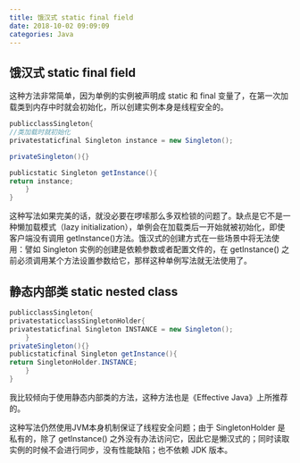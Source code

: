 ```yaml
---
title: 饿汉式 static final field
date: 2018-10-02 09:09:09
categories: Java
---
```

## 饿汉式 static final field

这种方法非常简单，因为单例的实例被声明成 static 和 final 变量了，在第一次加载类到内存中时就会初始化，所以创建实例本身是线程安全的。

```java
publicclassSingleton{
//类加载时就初始化
privatestaticfinal Singleton instance = new Singleton();

privateSingleton(){}

publicstatic Singleton getInstance(){
return instance;
    }
}

```

这种写法如果完美的话，就没必要在啰嗦那么多双检锁的问题了。缺点是它不是一种懒加载模式（lazy initialization），单例会在加载类后一开始就被初始化，即使客户端没有调用 getInstance\(\)方法。饿汉式的创建方式在一些场景中将无法使用：譬如 Singleton 实例的创建是依赖参数或者配置文件的，在 getInstance\(\) 之前必须调用某个方法设置参数给它，那样这种单例写法就无法使用了。

## 静态内部类 static nested class

```java
publicclassSingleton{  
privatestaticclassSingletonHolder{  
privatestaticfinal Singleton INSTANCE = new Singleton();  
    }  
privateSingleton(){}  
publicstaticfinal Singleton getInstance(){  
return SingletonHolder.INSTANCE; 
    }  
}
```

我比较倾向于使用静态内部类的方法，这种方法也是《Effective Java》上所推荐的。

这种写法仍然使用JVM本身机制保证了线程安全问题；由于 SingletonHolder 是私有的，除了 getInstance\(\) 之外没有办法访问它，因此它是懒汉式的；同时读取实例的时候不会进行同步，没有性能缺陷；也不依赖 JDK 版本。

